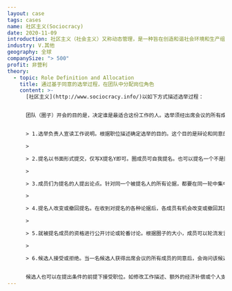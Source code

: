 ```yaml
---
layout: case
tags: cases
name: 社区主义(Sociocracy)
date: 2020-11-09
introduction: 社区主义（社会主义）又称动态管理，是一种旨在创造和谐社会环境和生产组织的管理体系。它的特点是在决策中使用同意而不是多数票，以及由相互了解的成员进行讨论。
industry: V.其他
geography: 全球
companySize: "> 500"
profit: 非营利
theory:
  - topic: Role Definition and Allocation
    title: 通过基于同意的选举过程，在团队中分配岗位角色
    content: >-
      [社区主义](http://www.sociocracy.info/)以如下方式描述选举过程：


      团队（圈子）开会的目的是，决定谁是最适合这份工作的人。选举须经出席会议的所有成员同意，或经全体同意决定以非同意的方式进行。替代方法可包括范围表决、优先表决、多数表决等。团队也可通过全体同意，对某人授予最终决定权。


      > 1.选举负责人宣读工作说明。根据职位描述确定选举的目的。这个目的是辩论和同意的基础。工作组可能事先确定过被选举人的职能和任务，并同意该职位描述。这些也可能在同一次会议上完成。选举负责人可以事前选举产生，可以是小组的正式领导人，也可以在同一次会议上选出。采用那种方式，取决于组织规模和复杂性以及选举的性质。例如，此次选举是个关键职位，预计会竞争激烈。

      >

      > 2.提名以书面形式提交，仅写X提名Y即可。圈成员可自我提名。也可以提名一个不是圈内成员的人，或者倡议进行“外部搜索”而提名一个目前不是圈内成员的人。

      >

      > 3.成员们为提名的人提出论点。针对同一个被提名人的所有论据，都要在同一轮中集中提出，会询问其他提名人是否有论据要添加到第一个被提出人的论据中。选举负责人负责监督辩论，保证辩论是基于工作描述，审核该人是否有能力满足岗位要求。如果不是，则应阻止陈述人。

      >

      > 4.提名人改变或撤回提名。在收到对提名的各种论据后，各成员有机会改变或撤回其提名。

      >

      > 5.就被提名成员的资格进行公开讨论或轮番讨论。根据圈子的大小，成员可以轮流发言讨论候选人，也可以在选举负责人的支持下进行公开讨论。此时，候选人或圈内其他成员可以提出对候选人的任何担忧或反对意见。在适当的时候，选举负责人可能会建议一个人作最合适候选人。但必须经过全员同意才能作这一决定。

      >

      > 6.候选人接受或拒绝。当一名候选人获得出席会议的所有成员的同意后，会询问该候选人是否接受该职位。在这个时间点之前，候选人是不允许辞退的。因为有些候选人可能因为害怕参选或不适当地认为自己不合格而过早退票。当听到同事说出为什么选自己后，候选人更有可能接受。


      候选人也可以在提出条件的前提下接受职位。如修改工作描述、额外的经济补偿或个人支持等。小组必须在全员同意的情况下，决定是否接受这些变更。如果没有变更，则可进行另一轮选举，选出另一名被提名的候选人或进行新的选举。^\[Source:  <http://www.sociocracy.info/about-sociocracy/the-sociocratic-election-process/> The article gives further interesting information about conditions that make for good or bad election decisions.]
---
```

